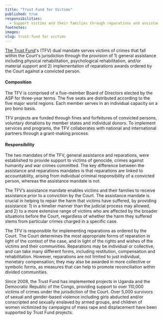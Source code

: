 ```yaml
---
title: "Trust Fund for Victims"
published: true
responsibilities:
  - Support victims and their families through reparations and assistance.
footnotes:
images:
slug: trust-fund for victims
---
```


[The Trust Fund](http://www.icc-cpi.int/en_menus/icc/structure%20of%20the%20court/defence/Pages/defence.aspx)'s (TFV) dual mandate serves victims of crimes that fall within the Court's jurisdiction through the provision of 1) general assistance including physical rehabilitation, psychological rehabilitation, and/or material support and 2) implementation of reparations awards ordered by the Court against a convicted person.

#### Composition

The TFV is comprised of a five-member Board of Directors elected by the ASP for three-year terms. The five seats are distributed according to the five major world regions. Each member serves in an individual capacity on a pro bono basis.

TFV projects are funded through fines and forfeitures of convicted persons, voluntary donations by member states and individual donors. To implement services and programs, the TFV collaborates with national and international partners through a grant-making process.

#### Responsibility

The two mandates of the TFV, general assistance and reparations, were established to provide support to victims of genocide, crimes against humanity and war crimes committed. The key difference between the assistance and reparations mandates is that reparations are linked to accountability, arising from individual criminal responsibility of a convicted person, whereas the assistance mandate is not.

The TFV’s assistance mandate enables victims and their families to receive assistance prior to a conviction by the Court. The assistance mandate is crucial in helping to repair the harm that victims have suffered, by providing assistance: 1) in a timelier manner than the judicial process may allowed, and 2) to a more extensive range of victims who are affected by the broader situations before the Court, regardless of whether the harm they suffered stems from particular crimes charged in a specific case.<span class="redactor-invisible-space"></span>

The TFV is responsible for implementing reparations as ordered by the Court. The Court determines the most appropriate forms of reparation in light of the context of the case, and in light of the rights and wishes of the victims and their communities. Reparations may be individual or collective, and can take many different forms, including restitution, compensation and rehabilitation. However, reparations are not limited to just individual, monetary compensation; they may also be awarded in more collective or symbolic forms, as measures that can help to promote reconciliation within divided communities.<span class="redactor-invisible-space"></span>

Since 2008, the Trust Fund has implemented projects in Uganda and the Democratic Republic of the Congo, providing support to over 110,000 victims of crimes under the jurisdiction of the Court. Over 5,000 survivors of sexual and gender-based violence including girls abducted and/or conscripted and sexually enslaved by armed groups, and children of women victimized by campaigns of mass rape and displacement have been supported by Trust Fund projects.
